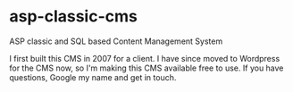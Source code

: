 asp-classic-cms
===============

ASP classic and SQL based Content Management System

I first built this CMS in 2007 for a client. I have since moved to Wordpress for the CMS now, so I'm making this CMS available free to use. If you have questions, Google my name and get in touch.
